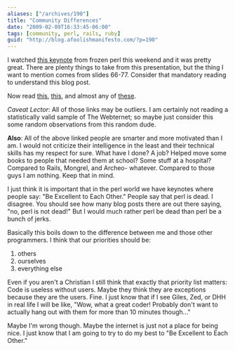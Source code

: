 ```yaml
---
aliases: ["/archives/190"]
title: "Community Differences"
date: "2009-02-09T16:33:45-06:00"
tags: [community, perl, rails, ruby]
guid: "http://blog.afoolishmanifesto.com/?p=190"
---
```

I watched [this keynote](http://www.slideshare.net/petdance/frozen-perl-2009-keynote) from frozen perl this weekend and it was pretty great. There are plenty things to take from this presentation, but the thing I want to mention comes from slides 66-77. Consider that mandatory reading to understand this blog post.

Now read
[this](https://web.archive.org/web/20080511153050/http://flickr.com/photos/doesrails/128015501/),
[this](http://gilesbowkett.blogspot.com/2009/01/arrington-you-should-have-seen-that.html),
and almost any of
[these](https://web.archive.org/web/20090213183116/http://zedshaw.com/blog/index.html).

_Caveat Lector_: All of those links may be outliers. I am certainly not reading a statistically valid sample of The Webternet; so maybe just consider this some random observations from this random dude.

**Also**: All of the above linked people are smarter and more motivated than I am. I would not criticize their intelligence in the least and their technical skills has my respect for sure. What have I done? A job? Helped move some books to people that needed them at school? Some stuff at a hospital? Compared to Rails, Mongrel, and Archeo- whatever. Compared to those guys I am nothing. Keep that in mind.

I just think it is important that in the perl world we have keynotes where people say: "Be Excellent to Each Other." People say that perl is dead. I disagree. You should see how many blog posts there are out there saying, "no, perl is not dead!" But I would much rather perl be dead than perl be a bunch of jerks.

Basically this boils down to the difference between me and those other programmers. I think that our priorities should be:

1. others
2. ourselves
3. everything else

Even if you aren't a Christian I still think that exactly that priority list matters: Code is useless without users. Maybe they think they are exceptions because they are the users. Fine. I just know that if I see Giles, Zed, or DHH in real life I will be like, "Wow, what a great coder! Probably don't want to actually hang out with them for more than 10 minutes though..."

Maybe I'm wrong though. Maybe the internet is just not a place for being nice. I just know that I am going to try to do my best to "Be Excellent to Each Other."
